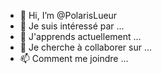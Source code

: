 - 👋 Hi, I’m @PolarisLueur
- 👀 Je suis intéressé par ...
- 🌱 J'apprends actuellement ...
- 💞️ Je cherche à collaborer sur ...
- 📫 Comment me joindre ...

<!---
PolarisLueur/PolarisLueur is a ✨ special ✨ repository because its `README.md` (this file) appears on your GitHub profile.
You can click the Preview link to take a look at your changes.
--->
